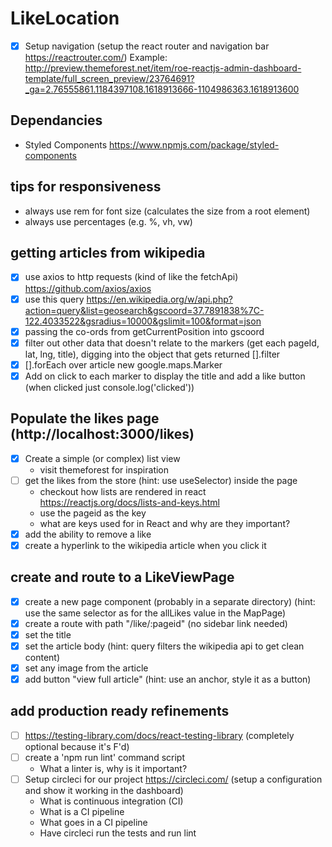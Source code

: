 # LikeLocation

- [x] Setup navigation (setup the react router and navigation bar https://reactrouter.com/)
Example:
http://preview.themeforest.net/item/roe-reactjs-admin-dashboard-template/full_screen_preview/23764691?_ga=2.76555861.1184397108.1618913666-1104986363.1618913600

## Dependancies
- Styled Components https://www.npmjs.com/package/styled-components

## tips for responsiveness
- always use rem for font size (calculates the size from a root element)
- always use percentages (e.g. %, vh, vw)



## getting articles from wikipedia
- [x] use axios to http requests (kind of like the fetchApi) https://github.com/axios/axios
- [x] use this query https://en.wikipedia.org/w/api.php?action=query&list=geosearch&gscoord=37.7891838%7C-122.4033522&gsradius=10000&gslimit=100&format=json
- [x] passing the co-ords from getCurrentPosition into gscoord
- [x] filter out other data that doesn't relate to the markers (get each pageId, lat, lng, title), digging into the object that gets returned [].filter
- [x] [].forEach over article new google.maps.Marker
- [x] Add on click to each marker to display the title and add a like button (when clicked just console.log('clicked'))

## Populate the likes page (http://localhost:3000/likes)
- [x] Create a simple (or complex) list view
    - visit themeforest for inspiration
- [ ] get the likes from the store (hint: use useSelector) inside the page
  - checkout how lists are rendered in react https://reactjs.org/docs/lists-and-keys.html
  - use the pageid as the key
  - what are keys used for in React and why are they important?
- [x] add the ability to remove a like
- [x] create a hyperlink to the wikipedia article when you click it

## create and route to a LikeViewPage
- [x] create a new page component (probably in a separate directory) (hint: use the same selector as for the allLikes value in the MapPage)
- [x] create a route with path "/like/:pageid" (no sidebar link needed)
- [x] set the title
- [x] set the article body (hint: query filters the wikipedia api to get clean content)
- [x] set any image from the article
- [x] add button "view full article" (hint: use an anchor, style it as a button)

## add production ready refinements
- [ ] https://testing-library.com/docs/react-testing-library (completely optional because it's F'd)
- [ ] create a 'npm run lint' command script
  - What a linter is, why is it important?
- [ ] Setup circleci for our project https://circleci.com/ (setup a configuration and show it working in the dashboard)
  - What is continuous integration (CI)
  - What is a CI pipeline
  - What goes in a CI pipeline
  - Have circleci run the tests and run lint
